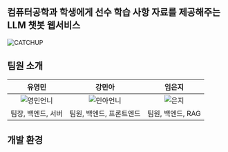 ## 컴퓨터공학과 학생에게 선수 학습 사항 자료를 제공해주는 LLM 챗봇 웹서비스
![CATCHUP](https://github.com/Mengzzii/CATCHUP/assets/151775207/670f56a1-066c-4d40-b9ad-a71dd5573427)

## 팀원 소개
|유영민|강민아|임은지|
|:---:|:---:|:---:|
|![영민언니](https://github.com/Mengzzii/CATCHUP/assets/151775207/13a3823a-f116-4928-9532-e242993cfbc5)|![민아언니](https://github.com/Mengzzii/CATCHUP/assets/151775207/9f13db75-7d6e-46ea-b9bd-33074a17c295)|![은지](https://github.com/Mengzzii/CATCHUP/assets/151775207/da8bf217-beec-4435-964a-aa8ceaf45d65)|
|팀장, 백엔드, 서버|팀원, 백엔드, 프론트엔드|팀원, 백엔드, RAG|

## 개발 환경
